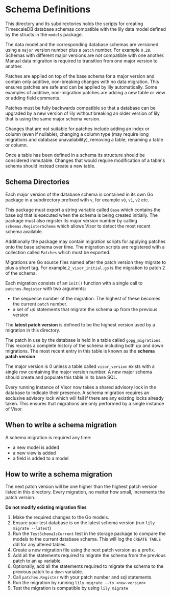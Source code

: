 # Schema Definitions

This directory and its subdirectories holds the scripts for creating TimescaleDB database schemas compatible with the
lily data model defined by the structs in the `models` package.

The data model and the corresponding database schemas are versioned using a `major` version number plus a `patch` number.
For example `0.28`. Schemas with different major versions are not compatible with one another. Manual data migration 
is required to transition from one major version to another.

Patches are applied on top of the base schema for a major version and contain only additive, non-breaking changes with no data migration.
This ensures patches are safe and can be applied by lily automatically. Some examples of additive, non-migration patches are adding a 
new table or view or adding field comments. 

Patches must be fully backwards compatible so that a database can be upgraded by a new version of
lily without breaking an older version of lily that is using the same major schema version.

Changes that are not suitable for patches include adding an index or column (even if nullable), changing a column type (may require long migrations and 
database unavailability), removing a table, renaming a table or column.

Once a table has been defined in a schema its structure should be considered immutable. 
Changes that would require modification of a table's schema should instead create a new table.

## Schema Directories

Each major version of the database schema is contained in its own Go package in a subdirectory prefixed with `v`, for example `v0`, `v1`, `v2` etc.

This package must export a string variable called `Base` which contains the base sql that is executed when the schema is being created initially. 
The package must also register its major version number by calling `schemas.RegisterSchema` which allows Visor to detect the most recent schema
available.

Additionally the package may contain migration scripts for applying patches onto the base schema over time. The migration scripts are registered 
with a collection called `Patches` which must be exported.

Migrations are Go source files named after the patch version they migrate to plus a short tag. 
For example,`2_visor_initial.go` is the migration to patch 2 of the schema. 

Each migration consists of an `init()` function with a single call to `patches.Register` with two arguments: 

 - the sequence number of the migration. The highest of these becomes the current `patch` number.
 - a set of *up* statements that migrate the schema up from the previous version 

The **latest patch version** is defined to be the highest version used by a migration in this directory. 

The patch in use by the database is held in a table called `gopg_migrations`. This records a complete history of the schema including both up and down migrations. The most recent entry in this table is known as the **schema patch version**

The major version is 0 unless a table called `visor_version` exists with a single row containing the major version number. A new major schema should create and populate this table in its base SQL.

Every running instance of Visor now takes a shared advisory lock in the database to indicate their presence. A schema migration requires an exclusive advisory lock which will fail if there are any existing locks already taken. This ensures that migrations are only performed by a single instance of Visor.

## When to write a schema migration

A schema migration is required any time:

 - a new model is added
 - a new view is added
 - a field is added to a model

## How to write a schema migration

The next patch version will be one higher than the highest patch version listed in this directory. Every migration, no matter how small, increments the patch version.

**Do not modify existing migration files**

1. Make the required changes to the Go models. 
2. Ensure your test database is on the latest schema version (run `lily migrate --latest`)
3. Run the `TestSchemaIsCurrent` test in the storage package to compare the models to the current database schema. This will log the `CREATE TABLE` ddl for any altered tables.
4. Create a new migration file using the next patch version as a prefix.
5. Add all the statements required to migrate the schema from the previous patch to an `up` variable.
6. Optionally, add all the statements required to migrate the schema to the previous patch to a `down` variable.
7. Call `patches.Register` with your patch number and sql statements.
8. Run the migration by running `lily migrate --to <new-version>`
9. Test the migration is compatible by using `lily migrate`


